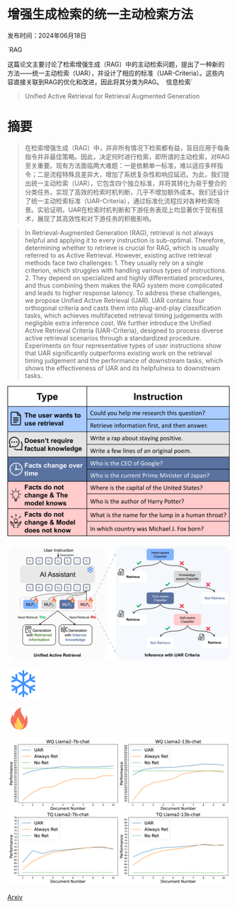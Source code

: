# 增强生成检索的统一主动检索方法

发布时间：2024年06月18日

`RAG

这篇论文主要讨论了检索增强生成（RAG）中的主动检索问题，提出了一种新的方法——统一主动检索（UAR），并设计了相应的标准（UAR-Criteria）。这些内容直接关联到RAG的优化和改进，因此将其分类为RAG。` `信息检索`

> Unified Active Retrieval for Retrieval Augmented Generation

# 摘要

> 在检索增强生成（RAG）中，并非所有情况下检索都有益，盲目应用于每条指令并非最佳策略。因此，决定何时进行检索，即所谓的主动检索，对RAG至关重要。现有方法面临两大难题：一是依赖单一标准，难以适应多样指令；二是流程特殊且差异大，增加了系统复杂性和响应延迟。为此，我们提出统一主动检索（UAR），它包含四个独立标准，并将其转化为易于整合的分类任务，实现了高效的检索时机判断，几乎不增加额外成本。我们还设计了统一主动检索标准（UAR-Criteria），通过标准化流程应对各种检索场景。实验证明，UAR在检索时机判断和下游任务表现上均显著优于现有技术，展现了其高效性和对下游任务的积极影响。

> In Retrieval-Augmented Generation (RAG), retrieval is not always helpful and applying it to every instruction is sub-optimal. Therefore, determining whether to retrieve is crucial for RAG, which is usually referred to as Active Retrieval. However, existing active retrieval methods face two challenges: 1. They usually rely on a single criterion, which struggles with handling various types of instructions. 2. They depend on specialized and highly differentiated procedures, and thus combining them makes the RAG system more complicated and leads to higher response latency. To address these challenges, we propose Unified Active Retrieval (UAR). UAR contains four orthogonal criteria and casts them into plug-and-play classification tasks, which achieves multifaceted retrieval timing judgements with negligible extra inference cost. We further introduce the Unified Active Retrieval Criteria (UAR-Criteria), designed to process diverse active retrieval scenarios through a standardized procedure. Experiments on four representative types of user instructions show that UAR significantly outperforms existing work on the retrieval timing judgement and the performance of downstream tasks, which shows the effectiveness of UAR and its helpfulness to downstream tasks.

![增强生成检索的统一主动检索方法](../../../paper_images/2406.12534/x1.png)

![增强生成检索的统一主动检索方法](../../../paper_images/2406.12534/x2.png)

![增强生成检索的统一主动检索方法](../../../paper_images/2406.12534/snowflake.png)

![增强生成检索的统一主动检索方法](../../../paper_images/2406.12534/flame.png)

![增强生成检索的统一主动检索方法](../../../paper_images/2406.12534/x3.png)

[Arxiv](https://arxiv.org/abs/2406.12534)